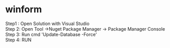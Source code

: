 # winform

Step1 : Open Solution with Visual Studio  
Step 2: Open Tool ->Nuget Package Manager -> Package Manager Console  
Step 3: Run cmd 'Update-Database -Force'  
Step 4: RUN
